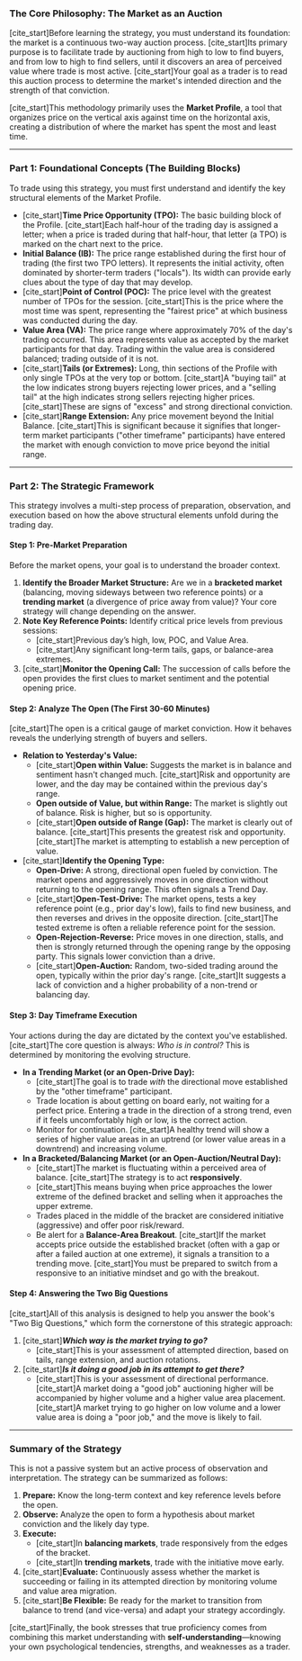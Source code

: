### The Core Philosophy: The Market as an Auction

[cite_start]Before learning the strategy, you must understand its foundation: the market is a continuous two-way auction process. [cite_start]Its primary purpose is to facilitate trade by auctioning from high to low to find buyers, and from low to high to find sellers, until it discovers an area of perceived value where trade is most active. [cite_start]Your goal as a trader is to read this auction process to determine the market's intended direction and the strength of that conviction.

[cite_start]This methodology primarily uses the **Market Profile**, a tool that organizes price on the vertical axis against time on the horizontal axis, creating a distribution of where the market has spent the most and least time.

***

### Part 1: Foundational Concepts (The Building Blocks)

To trade using this strategy, you must first understand and identify the key structural elements of the Market Profile.

* [cite_start]**Time Price Opportunity (TPO):** The basic building block of the Profile. [cite_start]Each half-hour of the trading day is assigned a letter; when a price is traded during that half-hour, that letter (a TPO) is marked on the chart next to the price.
* **Initial Balance (IB):** The price range established during the first hour of trading (the first two TPO letters). It represents the initial activity, often dominated by shorter-term traders ("locals"). Its width can provide early clues about the type of day that may develop.
* [cite_start]**Point of Control (POC):** The price level with the greatest number of TPOs for the session. [cite_start]This is the price where the most time was spent, representing the "fairest price" at which business was conducted during the day.
* **Value Area (VA):** The price range where approximately 70% of the day's trading occurred. This area represents value as accepted by the market participants for that day. Trading within the value area is considered balanced; trading outside of it is not.
* [cite_start]**Tails (or Extremes):** Long, thin sections of the Profile with only single TPOs at the very top or bottom. [cite_start]A "buying tail" at the low indicates strong buyers rejecting lower prices, and a "selling tail" at the high indicates strong sellers rejecting higher prices. [cite_start]These are signs of "excess" and strong directional conviction.
* [cite_start]**Range Extension:** Any price movement beyond the Initial Balance. [cite_start]This is significant because it signifies that longer-term market participants ("other timeframe" participants) have entered the market with enough conviction to move price beyond the initial range.

***

### Part 2: The Strategic Framework

This strategy involves a multi-step process of preparation, observation, and execution based on how the above structural elements unfold during the trading day.

#### **Step 1: Pre-Market Preparation**

Before the market opens, your goal is to understand the broader context.

1.  **Identify the Broader Market Structure:** Are we in a **bracketed market** (balancing, moving sideways between two reference points)  or a **trending market** (a divergence of price away from value)? Your core strategy will change depending on the answer.
2.  **Note Key Reference Points:** Identify critical price levels from previous sessions:
    * [cite_start]Previous day’s high, low, POC, and Value Area.
    * [cite_start]Any significant long-term tails, gaps, or balance-area extremes.
3.  [cite_start]**Monitor the Opening Call:** The succession of calls before the open provides the first clues to market sentiment and the potential opening price.

#### **Step 2: Analyze The Open (The First 30-60 Minutes)**

[cite_start]The open is a critical gauge of market conviction. How it behaves reveals the underlying strength of buyers and sellers.

* **Relation to Yesterday's Value:**
    * [cite_start]**Open within Value:** Suggests the market is in balance and sentiment hasn't changed much. [cite_start]Risk and opportunity are lower, and the day may be contained within the previous day's range.
    * **Open outside of Value, but within Range:** The market is slightly out of balance. Risk is higher, but so is opportunity.
    * [cite_start]**Open outside of Range (Gap):** The market is clearly out of balance. [cite_start]This presents the greatest risk and opportunity. [cite_start]The market is attempting to establish a new perception of value.
* [cite_start]**Identify the Opening Type:**
    * **Open-Drive:** A strong, directional open fueled by conviction. The market opens and aggressively moves in one direction without returning to the opening range. This often signals a Trend Day.
    * [cite_start]**Open-Test-Drive:** The market opens, tests a key reference point (e.g., prior day's low), fails to find new business, and then reverses and drives in the opposite direction. [cite_start]The tested extreme is often a reliable reference point for the session.
    * **Open-Rejection-Reverse:** Price moves in one direction, stalls, and then is strongly returned through the opening range by the opposing party. This signals lower conviction than a drive.
    * [cite_start]**Open-Auction:** Random, two-sided trading around the open, typically within the prior day's range. [cite_start]It suggests a lack of conviction and a higher probability of a non-trend or balancing day.

#### **Step 3: Day Timeframe Execution**

Your actions during the day are dictated by the context you've established. [cite_start]The core question is always: *Who is in control?*  This is determined by monitoring the evolving structure.

* **In a Trending Market (or an Open-Drive Day):**
    * [cite_start]The goal is to trade *with* the directional move established by the "other timeframe" participant.
    * Trade location is about getting on board early, not waiting for a perfect price. Entering a trade in the direction of a strong trend, even if it feels uncomfortably high or low, is the correct action.
    * Monitor for continuation. [cite_start]A healthy trend will show a series of higher value areas in an uptrend (or lower value areas in a downtrend) and increasing volume.
* **In a Bracketed/Balancing Market (or an Open-Auction/Neutral Day):**
    * [cite_start]The market is fluctuating within a perceived area of balance. [cite_start]The strategy is to act **responsively**.
    * [cite_start]This means buying when price approaches the lower extreme of the defined bracket and selling when it approaches the upper extreme.
    * Trades placed in the middle of the bracket are considered initiative (aggressive) and offer poor risk/reward.
    * Be alert for a **Balance-Area Breakout**. [cite_start]If the market accepts price outside the established bracket (often with a gap or after a failed auction at one extreme), it signals a transition to a trending move. [cite_start]You must be prepared to switch from a responsive to an initiative mindset and go with the breakout.

#### **Step 4: Answering the Two Big Questions**

[cite_start]All of this analysis is designed to help you answer the book's "Two Big Questions," which form the cornerstone of this strategic approach:

1.  [cite_start]***Which way is the market trying to go?***
    * [cite_start]This is your assessment of attempted direction, based on tails, range extension, and auction rotations.
2.  [cite_start]***Is it doing a good job in its attempt to get there?***
    * [cite_start]This is your assessment of directional performance. [cite_start]A market doing a "good job" auctioning higher will be accompanied by higher volume and a higher value area placement. [cite_start]A market trying to go higher on low volume and a lower value area is doing a "poor job," and the move is likely to fail.

***

### Summary of the Strategy

This is not a passive system but an active process of observation and interpretation. The strategy can be summarized as follows:

1.  **Prepare:** Know the long-term context and key reference levels before the open.
2.  **Observe:** Analyze the open to form a hypothesis about market conviction and the likely day type.
3.  **Execute:**
    * [cite_start]In **balancing markets**, trade responsively from the edges of the bracket.
    * [cite_start]In **trending markets**, trade with the initiative move early.
4.  [cite_start]**Evaluate:** Continuously assess whether the market is succeeding or failing in its attempted direction by monitoring volume and value area migration.
5.  [cite_start]**Be Flexible:** Be ready for the market to transition from balance to trend (and vice-versa) and adapt your strategy accordingly.

[cite_start]Finally, the book stresses that true proficiency comes from combining this market understanding with **self-understanding**—knowing your own psychological tendencies, strengths, and weaknesses as a trader.